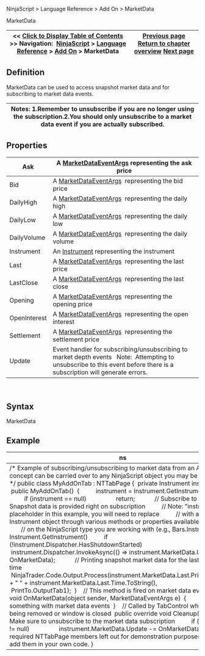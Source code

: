 ﻿
NinjaScript > Language Reference > Add On > MarketData

MarketData

| << [Click to Display Table of Contents](marketdata.md) >> **Navigation:**     [NinjaScript](ninjascript-1.md) > [Language Reference](language_reference_wip-1.md) > [Add On](add_on-1.md) > MarketData | [Previous page](fundamentaldata-1.md) [Return to chapter overview](add_on-1.md) [Next page](marketdepth-1.md) |
| --- | --- |
## Definition
MarketData can be used to access snapshot market data and for subscribing to market data events.
 

| Notes:  1.Remember to unsubscribe if you are no longer using the subscription.2.You should only unsubscribe to a market data event if you are actually subscribed. |
| --- |

## Properties

| Ask | A [MarketDataEventArgs](marketdataeventargs-1.md) representing the ask price |
| --- | --- |
| Bid | A [MarketDataEventArgs](marketdataeventargs-1.md)  representing the bid price |
| DailyHigh | A [MarketDataEventArgs](marketdataeventargs-1.md)  representing the daily high |
| DailyLow | A [MarketDataEventArgs](marketdataeventargs-1.md)  representing the daily low |
| DailyVolume | A [MarketDataEventArgs](marketdataeventargs-1.md)  representing the daily volume |
| Instrument | An [Instrument](instrument-1.md) representing the instrument |
| Last | A [MarketDataEventArgs](marketdataeventargs-1.md)  representing the last price |
| LastClose | A [MarketDataEventArgs](marketdataeventargs-1.md)  representing the last close |
| Opening | A [MarketDataEventArgs](marketdataeventargs-1.md)  representing the opening price |
| OpenInterest | A [MarketDataEventArgs](marketdataeventargs-1.md)  representing the open interest |
| Settlement | A [MarketDataEventArgs](marketdataeventargs-1.md)  representing the settlement price |
| Update | Event handler for subscribing/unsubscribing to market depth events   Note:  Attempting to unsubscribe to this event before there is a subscription will generate errors. |
 
## Syntax
MarketData

## Example

| ns |
| --- |
| /* Example of subscribing/unsubscribing to market data from an Add On. The concept can be carried over to any NinjaScript object you may be working on. */ public class MyAddOnTab : NTTabPage {  private Instrument instrument;    public MyAddOnTab()  {          instrument = Instrument.GetInstrument("AAPL");          if (instrument == null)                  return;            // Subscribe to market data. Snapshot data is provided right on subscription          // Note: "instrument" is a placeholder in this example, you will need to replace           // with a valid Instrument object through various methods or properties available depending          // on the NinjaScript type you are working with (e.g., Bars.Instrument or Instrument.GetInstrument()          if (!instrument.Dispatcher.HasShutdownStarted)                  instrument.Dispatcher.InvokeAsync(() => instrument.MarketData.Update += OnMarketData);            // Printing snapshot market data for the last price and time          NinjaTrader.Code.Output.Process(instrument.MarketData.Last.Price.ToString() + " " + instrument.MarketData.Last.Time.ToString(),                  PrintTo.OutputTab1);  }    // This method is fired on market data events  private void OnMarketData(object sender, MarketDataEventArgs e)  {          // Do something with market data events  }    // Called by TabControl when tab is being removed or window is closed  public override void Cleanup()  {          // Make sure to unsubscribe to the market data subscription          if (instrument != null)                  instrument.MarketData.Update -= OnMarketData;  }    // Other required NTTabPage members left out for demonstration purposes. Be sure to add them in your own code. } |

